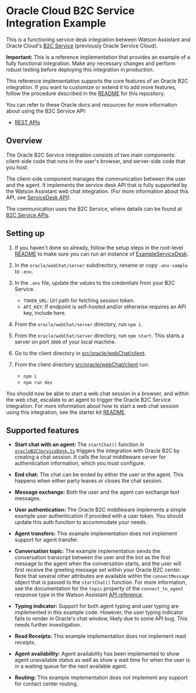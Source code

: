 # Oracle Cloud B2C Service Integration Example

This is a functioning service desk integration between Watson Assistant and Oracle Cloud's [B2C Service](https://docs.oracle.com/en/cloud/saas/b2c-service/21b/index.html) (previously Oracle Service Cloud).

**Important:**  This is a reference implementation that provides an example of a fully functional integration. Make any necessary changes and perform robust testing before deploying this integration in production.

This reference implementation supports the core features of an Oracle B2C integration. If you want to customize or extend it to add more features, follow the procedure described in the [README](../../../README.md) for this repository.

You can refer to these Oracle docs and resources for more information about using the B2C Service API:

  - [REST APIs](https://docs.oracle.com/en/cloud/saas/b2c-service/21b/cxscc/index.html)

## Overview

The Oracle B2C Service integration consists of two main components: client-side code that runs in the user's browser, and server-side code that you host.

The client-side component manages the communication between the user and the agent. It implements the service desk API that is fully supported by the Watson Assistant web chat integration. (For more information about this API, see [ServiceDesk API](https://github.com/watson-developer-cloud/assistant-web-chat-service-desk-starter/blob/main/docs/API.md)).

The communication uses the B2C Service, where details can be found at [B2C Service APIs](https://docs.oracle.com/en/cloud/saas/b2c-service/21b/cxscc/rest-endpoints.html).

## Setting up

1. If you haven't done so already, follow the setup steps in the root-level [README](../../../README.md) to make sure you can run an instance of [ExampleServiceDesk](../../serviceDesks/exampleServiceDesk.ts).

1. In the `oracle/webChat/server` subdirectory, rename or copy `.env-sample` to `.env`.

1. In the `.env` file, update the values to the credentials from your B2C Service.
    - `TOKEN_URL`: Url path for fetching session token.
    - `API_KEY`: If endpoint is self-hosted and/or otherwise requires an API key, include here.

1. From the `oracle/webChat/server` directory, run `npm i`.

1. From the `oracle/webChat/server` directory, run `npm start`. This starts a server on port `3000` of your local machine.

1. Go to the client directory in [src/oracle/webChat/client](./client).

1. From the client directory [src/oracle/webChat/client](./client) run:
    - `npm i`
    - `npm run dev`
    
You should now be able to start a web chat session in a browser, and within the web chat, escalate to an agent to trigger the Oracle B2C Service integration. For more information about how to start a web chat session using this integration, see the starter kit [README](../../../README.md#development).

## Supported features

- **Start chat with an agent:** The `startChat()` function in [`oracleB2CServiceDesk.ts`](../../serviceDesks/oracle/oracleB2CServiceDesk.ts) triggers the integration with Oracle B2C by creating a chat session. It calls the local middleware server for authentication information, which you must configure.

- **End chat:** The chat can be ended by either the user or the agent. This happens when either party leaves or closes the chat session.

- **Message exchange:** Both the user and the agent can exchange text messages.

- **User authentication:** The Oracle B2C middleware implements a simple example user authentication if provided with a user token. You should update this auth function to accommodate your needs.

- **Agent transfers:** This example implementation does not implement support for agent transfer.

- **Conversation topic:** The example implementation sends the conversation transcript between the user and the bot as the first message to the agent when the conversation starts, and the user will first receive the greeting message set within your Oracle B2C center. Note that several other attributes are available within the `connectMessage` object that is passed to the `startChat()` function. For more information, see the documentation for the `topic` property of the `connect_to_agent` response type in the Watson Assistant [API reference](https://cloud.ibm.com/apidocs/assistant/assistant-v2#message).

- **Typing indicator:** Support for both agent typing and user typing are implemented in this example code. However, the user typing indicator fails to render in Oracle's chat window, likely due to some API bug. This needs further investigation.

- **Read Receipts:** This example implementation does not implement read receipts.

- **Agent availability:** Agent availability has been implemented to show agent unavailable status as well as show a wait time for when the user is in a waiting queue for the next available agent.

- **Routing:** This example implementation does not implement any support for contact center routing.
